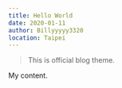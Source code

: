 ```yaml
---
title: Hello World
date: 2020-01-11
author: Billyyyyy3320
location: Taipei
---
```


> This is official blog theme.

My content.